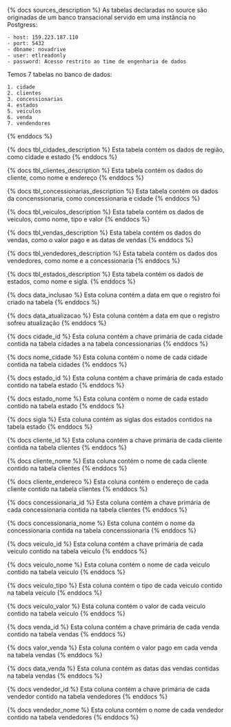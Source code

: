 <!-- Descrição das Sources -->

{% docs sources_description %}
As tabelas declaradas no source são originadas de um banco transacional
servido em uma instância no Postgress:

    - host: 159.223.187.110
    - port: 5432
    - dbname: novadrive
    - user: etlreadonly
    - password: Acesso restrito ao time de engenharia de dados

Temos 7 tabelas no banco de dados:

    1. cidade
    2. clientes
    3. concessionarias
    4. estados
    5. veiculos
    6. venda
    7. vendendores

{% enddocs %}

<!--  -->

<!-- Descrições das tabelas -->

{% docs tbl_cidades_description %}
Esta tabela contém os dados de região, como cidade e estado
{% enddocs %}

{% docs tbl_clientes_description %}
Esta tabela contém os dados do cliente, como nome e endereço
{% enddocs %}

{% docs tbl_concessionarias_description %}
Esta tabela contém os dados da concenssionaria, como concessionaria e cidade
{% enddocs %}

{% docs tbl_veiculos_description %}
Esta tabela contém os dados de veiculos, como nome, tipo e valor
{% enddocs %}

{% docs tbl_vendas_description %}
Esta tabela contém os dados do vendas, como o valor pago e as datas de vendas
{% enddocs %}

{% docs tbl_vendedores_description %}
Esta tabela contém os dados dos vendedores, como nome e a concessionaria
{% enddocs %}

{% docs tbl_estados_description %}
Esta tabela contém os dados de estados, como nome e sigla.
{% enddocs %}

<!--  -->

<!-- Descrições colunas genéricas -->

{% docs data_inclusao %}
Esta coluna contém a data em que o registro foi criado na tabela
{% enddocs %}

{% docs data_atualizacao %}
Esta coluna contém a data em que o registro sofreu atualização
{% enddocs %}

<!--  -->

<!-- Descrições das colunas -->

{% docs cidade_id %}
Esta coluna contém a chave primária de cada cidade contida na tabela cidades a na tabela concessionarias
{% enddocs %}

{% docs nome_cidade %}
Esta coluna contém o nome de cada cidade contida na tabela cidades
{% enddocs %}

{% docs estado_id %}
Esta coluna contém a chave primária de cada estado contido na tabela estado
{% enddocs %}

{% docs estado_nome %}
Esta coluna contém o nome de cada estado contido na tabela estado
{% enddocs %}

{% docs sigla %}
Esta coluna contém as siglas dos estados contidos na tabela estado
{% enddocs %}

{% docs cliente_id %}
Esta coluna contém a chave primária de cada cliente contida na tabela clientes
{% enddocs %}

{% docs cliente_nome %}
Esta coluna contém o nome de cada cliente contido na tabela clientes
{% enddocs %}

{% docs cliente_endereco %}
Esta coluna contém o endereço de cada cliente contido na tabela clientes
{% enddocs %}

{% docs concessionaria_id %}
Esta coluna contém a chave primária de cada concessionaria contida na tabela clientes
{% enddocs %}

{% docs concessionaria_nome %}
Esta coluna contém o nome da concessionaria contida na tabela concenssionaria
{% enddocs %}

{% docs veiculo_id %}
Esta coluna contém a chave primária de cada veiculo contido na tabela veiculo
{% enddocs %}

{% docs veiculo_nome %}
Esta coluna contém o nome de cada veiculo contido na tabela veiculo
{% enddocs %}

{% docs veiculo_tipo %}
Esta coluna contém o tipo de cada veiculo contido na tabela veiculo
{% enddocs %}

{% docs veiculo_valor %}
Esta coluna contém o valor de cada veiculo contido na tabela veiculo
{% enddocs %}

{% docs venda_id %}
Esta coluna contém a chave primária de cada venda contido na tabela vendas
{% enddocs %}

{% docs valor_venda %}
Esta coluna contém o valor pago em cada venda na tabela vendas
{% enddocs %}

{% docs data_venda %}
Esta coluna contém as datas das vendas contidas na tabela vendas
{% enddocs %}

{% docs vendedor_id %}
Esta coluna contém a chave primária de cada vendedor contido na tabela vendedores
{% enddocs %}

{% docs vendedor_nome %}
Esta coluna contém o nome de cada vendedor contido na tabela vendedores
{% enddocs %}

<!--  -->